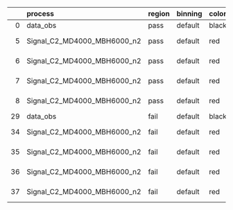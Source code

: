 |    | process                     | region   | binning   | color   | process_type   |   scale | variation   | source_filename                                                      | source_histname    | alias                       | title     |   combine_idx |     lnN |   shapes | syst_type   | direction   | variation_alias   |
|---:|:----------------------------|:---------|:----------|:--------|:---------------|--------:|:------------|:---------------------------------------------------------------------|:-------------------|:----------------------------|:----------|--------------:|--------:|---------:|:------------|:------------|:------------------|
|  0 | data_obs                    | pass     | default   | black   | DATA           |       1 | nominal     | ./histograms_for_2DAlphabet_v18//BH_Data.root                        | hpass              | Data                        | Data      |           nan | nan     |      nan | nan         | nan         | nan               |
|  5 | Signal_C2_MD4000_MBH6000_n2 | pass     | default   | red     | SIGNAL         |       1 | lumi        | ./histograms_for_2DAlphabet_v18//BH_Signal_C2_MD4000_MBH6000_n2.root | hpass              | Signal_C2_MD4000_MBH6000_n2 | BH signal |           nan |   1.016 |      nan | lnN         | nan         | nan               |
|  6 | Signal_C2_MD4000_MBH6000_n2 | pass     | default   | red     | SIGNAL         |       1 | SVM         | ./histograms_for_2DAlphabet_v18//BH_Signal_C2_MD4000_MBH6000_n2.root | hpass_SVMsyst_up   | Signal_C2_MD4000_MBH6000_n2 | BH signal |           nan | nan     |        1 | shapes      | Up          | SVMsyst           |
|  7 | Signal_C2_MD4000_MBH6000_n2 | pass     | default   | red     | SIGNAL         |       1 | SVM         | ./histograms_for_2DAlphabet_v18//BH_Signal_C2_MD4000_MBH6000_n2.root | hpass_SVMsyst_down | Signal_C2_MD4000_MBH6000_n2 | BH signal |           nan | nan     |        1 | shapes      | Down        | SVMsyst           |
|  8 | Signal_C2_MD4000_MBH6000_n2 | pass     | default   | red     | SIGNAL         |       1 | nominal     | ./histograms_for_2DAlphabet_v18//BH_Signal_C2_MD4000_MBH6000_n2.root | hpass              | Signal_C2_MD4000_MBH6000_n2 | BH signal |           nan | nan     |      nan | nan         | nan         | nan               |
| 29 | data_obs                    | fail     | default   | black   | DATA           |       1 | nominal     | ./histograms_for_2DAlphabet_v18//BH_Data.root                        | hfail              | Data                        | Data      |           nan | nan     |      nan | nan         | nan         | nan               |
| 34 | Signal_C2_MD4000_MBH6000_n2 | fail     | default   | red     | SIGNAL         |       1 | lumi        | ./histograms_for_2DAlphabet_v18//BH_Signal_C2_MD4000_MBH6000_n2.root | hfail              | Signal_C2_MD4000_MBH6000_n2 | BH signal |           nan |   1.016 |      nan | lnN         | nan         | nan               |
| 35 | Signal_C2_MD4000_MBH6000_n2 | fail     | default   | red     | SIGNAL         |       1 | SVM         | ./histograms_for_2DAlphabet_v18//BH_Signal_C2_MD4000_MBH6000_n2.root | hfail_SVMsyst_up   | Signal_C2_MD4000_MBH6000_n2 | BH signal |           nan | nan     |        1 | shapes      | Up          | SVMsyst           |
| 36 | Signal_C2_MD4000_MBH6000_n2 | fail     | default   | red     | SIGNAL         |       1 | SVM         | ./histograms_for_2DAlphabet_v18//BH_Signal_C2_MD4000_MBH6000_n2.root | hfail_SVMsyst_down | Signal_C2_MD4000_MBH6000_n2 | BH signal |           nan | nan     |        1 | shapes      | Down        | SVMsyst           |
| 37 | Signal_C2_MD4000_MBH6000_n2 | fail     | default   | red     | SIGNAL         |       1 | nominal     | ./histograms_for_2DAlphabet_v18//BH_Signal_C2_MD4000_MBH6000_n2.root | hfail              | Signal_C2_MD4000_MBH6000_n2 | BH signal |           nan | nan     |      nan | nan         | nan         | nan               |